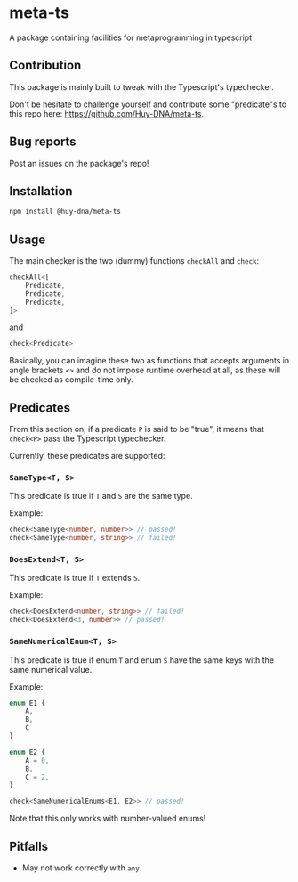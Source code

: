 # meta-ts
A package containing facilities for metaprogramming in typescript

## Contribution

This package is mainly built to tweak with the Typescript's typechecker.

Don't be hesitate to challenge yourself and contribute some "predicate"s to this repo here: https://github.com/Huy-DNA/meta-ts.

## Bug reports

Post an issues on the package's repo!

## Installation

```bash
npm install @huy-dna/meta-ts
```

## Usage

The main checker is the two (dummy) functions `checkAll` and `check`:

```typescript
checkAll<[
    Predicate,
    Predicate,
    Predicate,
]>
```

and

```typescript
check<Predicate>
```

Basically, you can imagine these two as functions that accepts arguments in angle brackets `<>` and do not impose runtime overhead at all, as these will be checked as compile-time only.

## Predicates

From this section on, if a predicate `P` is said to be "true", it means that `check<P>` pass the Typescript typechecker.

Currently, these predicates are supported:

### `SameType<T, S>`

This predicate is true if `T` and `S` are the same type.

Example:

```typescript
check<SameType<number, number>> // passed!
check<SameType<number, string>> // failed!
```

### `DoesExtend<T, S>`

This predicate is true if `T` extends `S`.

Example:

```typescript
check<DoesExtend<number, string>> // failed!
check<DoesExtend<3, number>> // passed!
```

### `SameNumericalEnum<T, S>`

This predicate is true if enum `T` and enum `S` have the same keys with the same numerical value.

Example:

```typescript
enum E1 {
    A,
    B,
    C
}

enum E2 {
    A = 0,
    B,
    C = 2,
}

check<SameNumericalEnums<E1, E2>> // passed!
```

Note that this only works with number-valued enums!

## Pitfalls

* May not work correctly with `any`.
